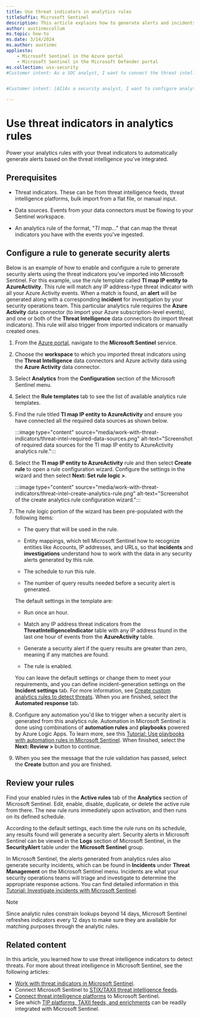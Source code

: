 ```yaml
---
title: Use threat indicators in analytics rules
titleSuffix: Microsoft Sentinel
description: This article explains how to generate alerts and incidents with threat intelligence indicators in Microsoft Sentinel.
author: austinmccollum
ms.topic: how-to
ms.date: 3/14/2024
ms.author: austinmc
appliesto:
    - Microsoft Sentinel in the Azure portal
    - Microsoft Sentinel in the Microsoft Defender portal
ms.collection: usx-security
#Customer intent: As a SOC analyst, I want to connect the threat intelligence available to analytics rules so I can generate alerts and incidents.


#Customer intent: [AI]As a security analyst, I want to configure analytics rules using threat indicators so that I can automatically generate and investigate security alerts based on integrated threat intelligence.

---
```


# Use threat indicators in analytics rules

Power your analytics rules with your threat indicators to automatically generate alerts based on the threat intelligence you've integrated.

## Prerequisites

- Threat indicators. These can be from threat intelligence feeds, threat intelligence platforms, bulk import from a flat file, or manual input.

- Data sources. Events from your data connectors must be flowing to your Sentinel workspace.

- An analytics rule of the format, "*TI map*..." that can map the threat indicators you have with the events you've ingested.


## Configure a rule to generate security alerts

Below is an example of how to enable and configure a rule to generate security alerts using the threat indicators you've imported into Microsoft Sentinel. For this example, use the rule template called **TI map IP entity to AzureActivity**. This rule will match any IP address-type threat indicator with all your Azure Activity events. When a match is found, an **alert** will be generated along with a corresponding **incident** for investigation by your security operations team. This particular analytics rule requires the **Azure Activity** data connector (to import your Azure subscription-level events), and one or both of the **Threat Intelligence** data connectors (to import threat indicators). This rule will also trigger from imported indicators or manually created ones.

1. From the [Azure portal](https://portal.azure.com/), navigate to the **Microsoft Sentinel** service.

1. Choose the **workspace** to which you imported threat indicators using the **Threat Intelligence** data connectors and Azure activity data using the **Azure Activity** data connector.

1. Select **Analytics** from the **Configuration** section of the Microsoft Sentinel menu.

1. Select the **Rule templates** tab to see the list of available analytics rule templates.

1. Find the rule titled **TI map IP entity to AzureActivity** and ensure you have connected all the required data sources as shown below.

    :::image type="content" source="media/work-with-threat-indicators/threat-intel-required-data-sources.png" alt-text="Screenshot of required data sources for the TI map IP entity to AzureActivity analytics rule.":::

1. Select the **TI map IP entity to AzureActivity** rule and then select **Create rule** to open a rule configuration wizard. Configure the settings in the wizard and then select **Next: Set rule logic >**.

    :::image type="content" source="media/work-with-threat-indicators/threat-intel-create-analytics-rule.png" alt-text="Screenshot of the create analytics rule configuration wizard.":::

1. The rule logic portion of the wizard has been pre-populated with the following items:

   - The query that will be used in the rule.

   - Entity mappings, which tell Microsoft Sentinel how to recognize entities like Accounts, IP addresses, and URLs, so that **incidents** and **investigations** understand how to work with the data in any security alerts generated by this rule.

   - The schedule to run this rule.

   - The number of query results needed before a security alert is generated.

    The default settings in the template are:

   - Run once an hour.

   - Match any IP address threat indicators from the **ThreatIntelligenceIndicator** table with any IP address found in the last one hour of events from the **AzureActivity** table.

   - Generate a security alert if the query results are greater than zero, meaning if any matches are found.
   
   - The rule is enabled.

    You can leave the default settings or change them to meet your requirements, and you can define incident-generation settings on the **Incident settings** tab. For more information, see [Create custom analytics rules to detect threats](detect-threats-custom.md). When you are finished, select the **Automated response** tab.

1. Configure any automation you'd like to trigger when a security alert is generated from this analytics rule. Automation in Microsoft Sentinel is done using combinations of **automation rules** and **playbooks** powered by Azure Logic Apps. To learn more, see this [Tutorial: Use playbooks with automation rules in Microsoft Sentinel](./tutorial-respond-threats-playbook.md). When finished, select the **Next: Review >** button to continue.

1. When you see the message that the rule validation has passed, select the **Create** button and you are finished.

## Review your rules

Find your enabled rules in the **Active rules** tab of the **Analytics** section of Microsoft Sentinel. Edit, enable, disable, duplicate, or delete the active rule from there. The new rule runs immediately upon activation, and then runs on its defined schedule.

According to the default settings, each time the rule runs on its schedule, any results found will generate a security alert. Security alerts in Microsoft Sentinel can be viewed in the **Logs** section of Microsoft Sentinel, in the **SecurityAlert** table under the **Microsoft Sentinel** group.

In Microsoft Sentinel, the alerts generated from analytics rules also generate security incidents, which can be found in **Incidents** under **Threat Management** on the Microsoft Sentinel menu. Incidents are what your security operations teams will triage and investigate to determine the appropriate response actions. You can find detailed information in this [Tutorial: Investigate incidents with Microsoft Sentinel](./investigate-cases.md).

> [!NOTE]
> Since analytic rules constrain lookups beyond 14 days, Microsoft Sentinel refreshes indicators every 12 days to make sure they are available for matching purposes through the analytic rules. 

## Related content

In this article, you learned how to use threat intelligence indicators to detect threats. For more about threat intelligence in Microsoft Sentinel, see the following articles:

- [Work with threat indicators in Microsoft Sentinel](work-with-threat-indicators.md).
- Connect Microsoft Sentinel to [STIX/TAXII threat intelligence feeds](./connect-threat-intelligence-taxii.md).
- [Connect threat intelligence platforms](./connect-threat-intelligence-tip.md) to Microsoft Sentinel.
- See which [TIP platforms, TAXII feeds, and enrichments](threat-intelligence-integration.md) can be readily integrated with Microsoft Sentinel.
